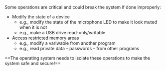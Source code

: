 Some operations are critical and could break the system if done improperly:
- Modify the state of a device
	- e.g., modify the state of the microphone LED to make it look muted when it is not
	- e.g., make a USB drive read-only/writable
- Access restricted memory areas
	- e.g., modify a variwable from another program
	- e.g., read private data – passwords – from other programs


==The operating system needs to isolate these operations to make the system safe and secure!==
